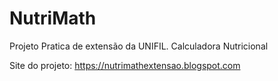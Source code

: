 # NutriMath
Projeto Pratica de extensão da UNIFIL. 
Calculadora Nutricional 

Site do projeto: https://nutrimathextensao.blogspot.com
